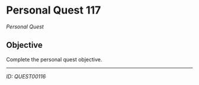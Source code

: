# Personal Quest 117

*Personal Quest*

## Objective
Complete the personal quest objective.

---
*ID: QUEST00116*